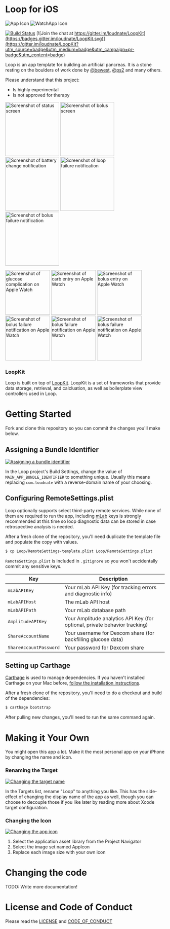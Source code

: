 # Loop for iOS

![App Icon](https://raw.githubusercontent.com/loudnate/Loop/master/Loop/Assets.xcassets/AppIcon.appiconset/40%402x.png) ![WatchApp Icon](https://raw.githubusercontent.com/loudnate/Loop/master/WatchApp/Assets.xcassets/AppIcon.appiconset/watch-40%402x.png)

[![Build Status](https://travis-ci.org/loudnate/Loop.svg?branch=master)](https://travis-ci.org/loudnate/Loop)
[![Join the chat at https://gitter.im/loudnate/LoopKit](https://badges.gitter.im/loudnate/LoopKit.svg)](https://gitter.im/loudnate/LoopKit?utm_source=badge&utm_medium=badge&utm_campaign=pr-badge&utm_content=badge)

Loop is an app template for building an artificial pancreas. It is a stone resting on the boulders of work done by [@bewest](https://github.com/bewest/decoding-carelink), [@ps2](https://github.com/ps2/rileylink) and many others.

Please understand that this project:
- Is highly experimental
- Is not approved for therapy

<a href="https://raw.githubusercontent.com/loudnate/Loop/master/Documentation/Screenshots/Phone%20Graphs.png"><img src="https://raw.githubusercontent.com/loudnate/Loop/master/Documentation/Screenshots/Phone%20Graphs.png" alt="Screenshot of status screen" width="170"></a>
<a href="https://raw.githubusercontent.com/loudnate/Loop/master/Documentation/Screenshots/Phone%20Bolus.png"><img src="https://raw.githubusercontent.com/loudnate/Loop/master/Documentation/Screenshots/Phone%20Bolus.png" alt="Screenshot of bolus screen" width="170"></a>
<a href="https://raw.githubusercontent.com/loudnate/Loop/master/Documentation/Screenshots/Phone%20Notification%20Battery.png"><img src="https://raw.githubusercontent.com/loudnate/Loop/master/Documentation/Screenshots/Phone%20Notification%20Battery.png" alt="Screenshot of battery change notification" width="170"></a>
<a href="https://raw.githubusercontent.com/loudnate/Loop/master/Documentation/Screenshots/Phone%20Notification%20Loop%20Failure.png"><img src="https://raw.githubusercontent.com/loudnate/Loop/master/Documentation/Screenshots/Phone%20Notification%20Loop%20Failure.png" alt="Screenshot of loop failure notification" width="170"></a>
<a href="https://raw.githubusercontent.com/loudnate/Loop/master/Documentation/Screenshots/Phone%20Notification%20Bolus%20Failure.png"><img src="https://raw.githubusercontent.com/loudnate/Loop/master/Documentation/Screenshots/Phone%20Notification%20Bolus%20Failure.png" alt="Screenshot of bolus failure notification" width="170"></a>

<a href="https://raw.githubusercontent.com/loudnate/Loop/master/Documentation/Screenshots/Watch%20Complication.png"><img src="https://raw.githubusercontent.com/loudnate/Loop/master/Documentation/Screenshots/Watch%20Complication.png" alt="Screenshot of glucose complication on Apple Watch" width="141"></a>
<a href="https://raw.githubusercontent.com/loudnate/Loop/master/Documentation/Screenshots/Watch%20Carb%20Entry.png"><img src="https://raw.githubusercontent.com/loudnate/Loop/master/Documentation/Screenshots/Watch%20Carb%20Entry.png" alt="Screenshot of carb entry on Apple Watch" width="141"></a>
<a href="https://raw.githubusercontent.com/loudnate/Loop/master/Documentation/Screenshots/Watch%20Bolus.png"><img src="https://raw.githubusercontent.com/loudnate/Loop/master/Documentation/Screenshots/Watch%20Bolus.png" alt="Screenshot of bolus entry on Apple Watch" width="141"></a>
<a href="https://raw.githubusercontent.com/loudnate/Loop/master/Documentation/Screenshots/Watch%20Notification%20Battery.png"><img src="https://raw.githubusercontent.com/loudnate/Loop/master/Documentation/Screenshots/Watch%20Notification%20Battery.png" alt="Screenshot of bolus failure notification on Apple Watch" width="141"></a>
<a href="https://raw.githubusercontent.com/loudnate/Loop/master/Documentation/Screenshots/Watch%20Notification%20Reservoir.png"><img src="https://raw.githubusercontent.com/loudnate/Loop/master/Documentation/Screenshots/Watch%20Notification%20Reservoir.png" alt="Screenshot of bolus failure notification on Apple Watch" width="141"></a>
<a href="https://raw.githubusercontent.com/loudnate/Loop/master/Documentation/Screenshots/Watch%20Notification%20Bolus%20Failure.png"><img src="https://raw.githubusercontent.com/loudnate/Loop/master/Documentation/Screenshots/Watch%20Notification%20Bolus%20Failure.png" alt="Screenshot of bolus failure notification on Apple Watch" width="141"></a>

### LoopKit

Loop is built on top of [LoopKit](https://github.com/loudnate/LoopKit). LoopKit is a set of frameworks that provide data storage, retrieval, and calcluation, as well as boilerplate view controllers used in Loop.

# Getting Started

Fork and clone this repository so you can commit the changes you'll make below.

## Assigning a Bundle Identifier

[![Assigning a bundle identifier](https://raw.githubusercontent.com/loudnate/Loop/master/Documentation/Assigning%20a%20bundle%20identifier.png)](https://raw.githubusercontent.com/loudnate/Loop/master/Documentation/Assigning%20a%20bundle%20identifier.png)

In the Loop project's Build Settings, change the value of `MAIN_APP_BUNDLE_IDENTIFIER` to something unique. Usually this means replacing `com.loudnate` with a reverse-domain name of your choosing.

## Configuring RemoteSettings.plist

Loop optionally supports select third-party remote services. While none of them are required to run the app, including [mLab](https://mlab.com) keys is strongly recommended at this time so loop diagnostic data can be stored in case retrospective analysis is needed.

After a fresh clone of the repository, you'll need duplicate the template file and populate the copy with values.

```bash
$ cp Loop/RemoteSettings-template.plist Loop/RemoteSettings.plist
```

`RemoteSettings.plist` is included in `.gitignore` so you won't accidentally commit any sensitive keys.

| Key                    | Description
| ---------------------- | -------------
| `mLabAPIKey`           | Your mLab API Key (for tracking errors and diagnostic info)
| `mLabAPIHost`          | The mLab API host
| `mLabAPIPath`          | Your mLab database path
| `AmplitudeAPIKey`      | Your Amplitude analytics API Key (for optional, private behavior tracking)
| `ShareAccountName`     | Your username for Dexcom share (for backfilling glucose data)
| `ShareAccountPassword` | Your password for Dexcom share

## Setting up Carthage

[Carthage](https://github.com/carthage/carthage) is used to manage dependencies. If you haven't installed Carthage on your Mac before, [follow the installation instructions](https://github.com/carthage/carthage#installing-carthage).

After a fresh clone of the repository, you'll need to do a checkout and build of the dependencies:

```bash
$ carthage bootstrap
```

After pulling new changes, you'll need to run the same command again.

# Making it Your Own

You might open this app a lot. Make it the most personal app on your iPhone by changing the name and icon.

### Renaming the Target

[![Changing the target name](https://raw.githubusercontent.com/loudnate/Loop/master/Documentation/Changing%20the%20target%20name.png)](https://raw.githubusercontent.com/loudnate/Loop/master/Documentation/Changing%20the%20target%20name.png)

In the Targets list, rename "Loop" to anything you like. This has the side-effect of changing the display name of the app as well, though you can choose to decouple those if you like later by reading more about Xcode target configuration.

### Changing the Icon

[![Changing the app icon](https://raw.githubusercontent.com/loudnate/Loop/master/Documentation/Changing%20the%20app%20icon.png)](https://raw.githubusercontent.com/loudnate/Loop/master/Documentation/Changing%20the%20app%20icon.png)

1. Select the application asset library from the Project Navigator
2. Select the image set named AppIcon
3. Replace each image size with your own icon

# Changing the code

TODO: Write more documentation!

# License and Code of Conduct

Please read the [LICENSE](https://github.com/loudnate/naterade-ios/blob/master/LICENSE) and [CODE_OF_CONDUCT](https://github.com/loudnate/naterade-ios/blob/master/CODE_OF_CONDUCT.md)
